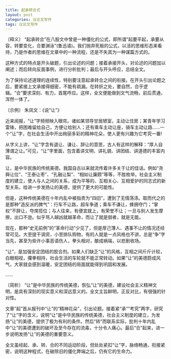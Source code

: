 ```yaml
---
title: 起承转合式
layout: post
categories: 议论文写作
tags: 议论文写作
---
```


〔释义〕 “起承转合”在八股文中曾是一种僵化的公式，即所谓“起要平起，承要从容，转要变化，合要渊泳”(鲁迅语)。我们抛弃死板的公式，以活的思维形态来看待，乃是作者的思维在文章中的一种流程，还是不失其为一种谋篇方式的。

这种方式的特点是开头破题，引出论述的问题；接着承接开头，对论述的问题加以阐述；而后转向反面事例，进行分析批判；最后与开头呼应，总结全文。

为了保持论述道理的连续性，特别要注意起承转合之间的衔接。在开头引出论题之后，要紧接上文承接得细密，不能有疏漏。在转折之处，要自然，合乎逻辑。“合”要求深刻、有力，首尾呼应。这样，全文便能做到文气流畅，前后贯通，浑然一体了。

〔示例〕 朱凤文：《说“让”》

近来阅报，“让”字频频映入眼帘。诸如某领导甘居陋室，主动让住房；某青年学习雷锋，把困难留给自己，方便让给别人；还有乘车主动让座，骑车主动让路……一个“让”字，在社会生活中开出绚丽多彩的精神花朵，使人更有兴趣为它考究一番!

从字义上讲，“让”字含有退让、谦让、辞让的意思，古人有这样的解释：“厚人自薄谓之让。”可见，“让”字里面，包含着讲文明、讲礼貌、讲团结、讲道德的丰富内容。

让，是中华民族的传统美德。我国自古以来就流传着许多关于让的佳话。例如“尧舜让位”、“王泰让枣”、“孔融让梨”、“相如让廉颇”等等，不胜枚举。社会主义制度的建立，使人与人之间的关系，成为平等的、互相关心、互相爱护的同志式的新型关系，给进一步发扬让的美德，提供了更大的可能性。

但是，这种传统美德在十年内乱中被指责为“四旧”，遭到了无情荡涤。取而代之的是那种“造反派的脾气”：行车不让路，超车争道；乘车不谦让，蜂拥夺门；“掌权”不辞让，夺席揽位；与人往来，有便宜就上，有荣誉不让；一旦与别人发生摩擦，出口不逊。似乎骂人越凶就越革命，而让了就是弱者，就是无能。

现在，那种“史无前例”的“革命行动”少见了，但是厚己薄人、遇事不让的情况还经常可见。大至提干调资，小至排队购物，有的人就是一点风格也不讲，总是“争”字当先，甚至为些许小事恶语伤人，拳头相对，酿成祸端，以悲剧收场。

“让”，是加强安定团结的胶合剂。如果人们缺乏“让”的风格，互相之间斤斤计较，白眼相视，攥拳相持，社会生活的车轮就不能正常转动。如果“让”的美德蔚成风气，大家就会感到温暖，安定团结的局面就能得到巩固和发展。

……

〔简析〕 “让”是中华民族的传统美德，恢弘“让”的美德，建设社会主义精神文明，是具有深刻的现实意义和深远意义的。全文主旨鲜明，正反对比，有很强的针对性。

文章“起”首从报刊中“让”的“精神花朵”，引出论题。接着紧“承”“考究”两字，研究了“让”字的含义，说明“让”是中华民族的传统美德，社会主义制度的建立，为发扬“让”的美德，提供了极为有利的条件。然后“转”而联系实际，批判十年内乱中“让”的美德遭到的破坏及至今存在的流毒，十分令人痛心。最后“合”起来，进一步说明发扬“让”的美德的重要意义。

全文虽经起、承、转、合的不同运动阶段，但处处紧扣“让”字，脉络畅通，衔接紧密，说明这种程式，在破除旧的僵化弊端之后，仍有它的生命力。 